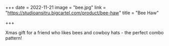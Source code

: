 +++
date = 2022-11-21
image = "bee.jpg"
link = "https://studioansitru.bigcartel.com/product/bee-haw"
title = "Bee Haw"

+++

Xmas gift for a friend who likes bees and cowboy hats - the perfect combo pattern!